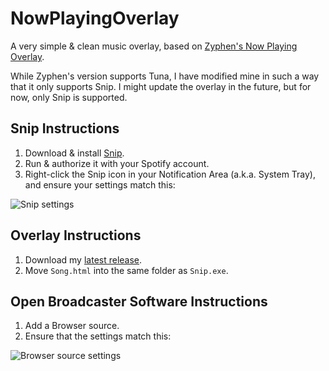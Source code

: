 # NowPlayingOverlay

A very simple & clean music overlay, based on [Zyphen's Now Playing Overlay](https://obsproject.com/forum/resources/zyphens-now-playing-overlay.1026/).

While Zyphen's version supports Tuna, I have modified mine in such a way that it only supports Snip. I might update the overlay in the future, but for now, only Snip is supported.

## Snip Instructions
1. Download & install [Snip](https://github.com/dlrudie/Snip).
2. Run & authorize it with your Spotify account.
3. Right-click the Snip icon in your Notification Area (a.k.a. System Tray), and ensure your settings match this: 

![Snip settings](https://i.imgur.com/NuGh999.png)

## Overlay Instructions
1. Download my [latest release](https://github.com/kehlankrumme/NowPlayingOverlay/releases/latest).
2. Move `Song.html` into the same folder as `Snip.exe`.

## Open Broadcaster Software Instructions
1. Add a Browser source.
2. Ensure that the settings match this: 

![Browser source settings](https://i.imgur.com/I5AEBFu.png)
